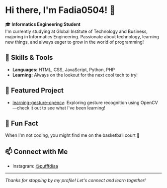 # Hi there, I'm Fadia0504! 👋

🎓 **Informatics Engineering Student**  
I'm currently studying at Global Institute of Technology and Business, majoring in Informatics Engineering. Passionate about technology, learning new things, and always eager to grow in the world of programming!

## 🚀 Skills & Tools
- **Languages:** HTML, CSS, JavaScript, Python, PHP
- **Learning:** Always on the lookout for the next cool tech to try!

## 🌟 Featured Project
- [learning-gesture-opencv](https://github.com/Fadia0504/learning-gesture-opencv): Exploring gesture recognition using OpenCV—check it out to see what I've been learning!

## 🏀 Fun Fact
When I'm not coding, you might find me on the basketball court 🏀

## 📫 Connect with Me
- Instagram: [@pufffdiaa](https://instagram.com/pufffdiaa)

---

_Thanks for stopping by my profile! Let's connect and learn together!_

